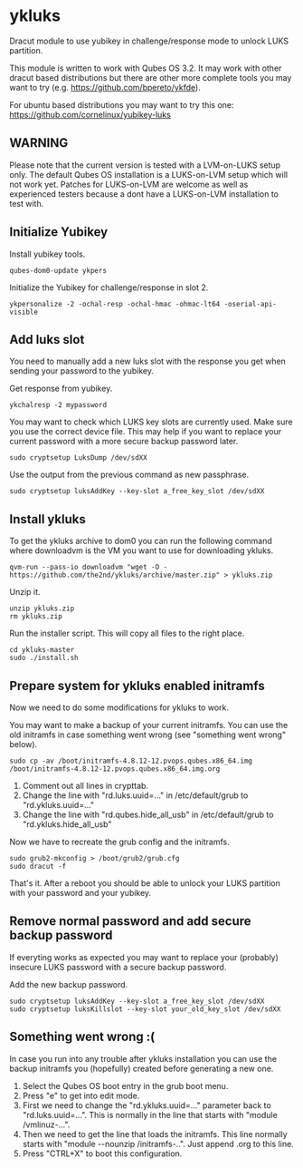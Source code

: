 # ykluks
Dracut module to use yubikey in challenge/response mode to unlock LUKS partition.

This module is written to work with Qubes OS 3.2. It may work with other dracut
based distributions but there are other more complete tools you may want to try
(e.g. https://github.com/bpereto/ykfde).

For ubuntu based distributions you may want to try this one: https://github.com/cornelinux/yubikey-luks


WARNING
-------

Please note that the current version is tested with a LVM-on-LUKS setup only. The default Qubes OS installation
is a LUKS-on-LVM setup which will not work yet. Patches for LUKS-on-LVM are welcome as well as experienced testers
because a dont have a LUKS-on-LVM installation to test with.


Initialize Yubikey
------------------

Install yubikey tools.

	qubes-dom0-update ykpers

Initialize the Yubikey for challenge/response in slot 2.

	ykpersonalize -2 -ochal-resp -ochal-hmac -ohmac-lt64 -oserial-api-visible


Add luks slot
-------------

You need to manually add a new luks slot with the response you get when sending your
password to the yubikey.

Get response from yubikey.

	ykchalresp -2 mypassword

You may want to check which LUKS key slots are currently used. Make sure you use the correct device file.
This may help if you want to replace your current password with a more secure backup password later.

	sudo cryptsetup LuksDump /dev/sdXX

Use the output from the previous command as new passphrase.

	sudo cryptsetup luksAddKey --key-slot a_free_key_slot /dev/sdXX


Install ykluks
--------------

To get the ykluks archive to dom0 you can run the following command where downloadvm is the VM you want to use for downloading ykluks.

	qvm-run --pass-io downloadvm "wget -O - https://github.com/the2nd/ykluks/archive/master.zip" > ykluks.zip

Unzip it.

	unzip ykluks.zip
	rm ykluks.zip


Run the installer script. This will copy all files to the right place.

	cd ykluks-master
	sudo ./install.sh


Prepare system for ykluks enabled initramfs
-------------------------------------------

Now we need to do some modifications for ykluks to work.

You may want to make a backup of your current initramfs. You can use the old initramfs in case something went wrong (see "something went wrong" below).

	sudo cp -av /boot/initramfs-4.8.12-12.pvops.qubes.x86_64.img /boot/initramfs-4.8.12-12.pvops.qubes.x86_64.img.org

1. Comment out all lines in crypttab.
2. Change the line with "rd.luks.uuid=..." in /etc/default/grub to "rd.ykluks.uuid=..."
3. Change the line with "rd.qubes.hide_all_usb" in /etc/default/grub to "rd.ykluks.hide_all_usb"


Now we have to recreate the grub config and the initramfs.

	sudo grub2-mkconfig > /boot/grub2/grub.cfg
	sudo dracut -f

That's it. After a reboot you should be able to unlock your LUKS partition with your password and your yubikey.


Remove normal password and add secure backup password
-----------------------------------------------------
If everyting works as expected you may want to replace your (probably) insecure LUKS password with a secure backup password.

Add the new backup password.

	sudo cryptsetup luksAddKey --key-slot a_free_key_slot /dev/sdXX
	sudo cryptsetup luksKillslot --key-slot your_old_key_slot /dev/sdXX


Something went wrong :(
-----------------------

In case you run into any trouble after ykluks installation you can use the backup initramfs you (hopefully) created before generating a new one.

1. Select the Qubes OS boot entry in the grub boot menu.
2. Press "e" to get into edit mode.
3. First we need to change the "rd.ykluks.uuid=..." parameter back to "rd.luks.uuid=...". This is normally in the line that starts with "module /vmlinuz-...".
4. Then we need to get the line that loads the initramfs. This line normally starts with "module --nounzip /initramfs-..". Just append .org to this line.
5. Press "CTRL+X" to boot this configuration.

